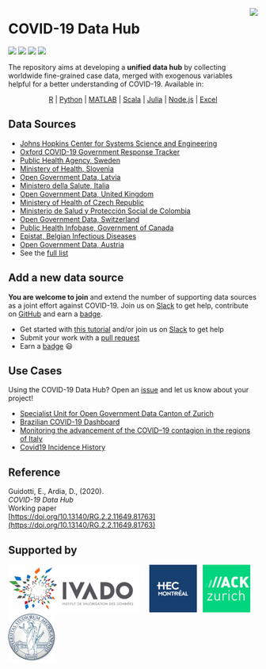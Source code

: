 <a href="https://covid19datahub.io"><img src="https://storage.covid19datahub.io/img/logo.svg" align="right" height="128"/></a>

# COVID-19 Data Hub

![](https://www.r-pkg.org/badges/version/COVID19) ![](https://www.r-pkg.org/badges/last-release/COVID19) ![](https://cranlogs.r-pkg.org/badges/grand-total/COVID19) [![](https://img.shields.io/badge/doi-10.13140/RG.2.2.11649.81763-orange.svg)](https://doi.org/10.13140/RG.2.2.11649.81763)

The repository aims at developing a __unified data hub__ by collecting worldwide fine-grained case data, merged with exogenous variables helpful for a better understanding of COVID-19.  Available in:

<p align="center">
<a href="https://github.com/covid19datahub/R" target="_blank">R</a>
|
<a href="https://github.com/covid19datahub/Python" target="_blank">Python</a>
|
<a href="https://github.com/covid19datahub/MATLAB" target="_blank">MATLAB</a>
|
<a href="https://github.com/covid19datahub/Scala" target="_blank">Scala</a>
|
<a href="https://github.com/covid19datahub/Julia" target="_blank">Julia</a>
|
<a href="https://github.com/covid19datahub/Node.js" target="_blank">Node.js</a>
|
<a href="https://github.com/covid19datahub/Excel" target="_blank">Excel</a>
</p>

## Data Sources

- [Johns Hopkins Center for Systems Science and Engineering](https://github.com/CSSEGISandData/COVID-19)
- [Oxford COVID-19 Government Response Tracker](www.bsg.ox.ac.uk/covidtracker)
- [Public Health Agency, Sweden](https://oppnadata.se/datamangd/#esc_entry=1424&esc_context=525)
- [Ministery of Health, Slovenia](https://www.gov.si/en/topics/coronavirus-disease-covid-19/)
- [Open Government Data, Latvia](https://data.gov.lv/dati/dataset)
- [Ministero della Salute, Italia](https://github.com/pcm-dpc/COVID-19)
- [Open Government Data, United Kingdom](https://coronavirus.data.gov.uk)
- [Ministery of Health of Czech Republic](https://onemocneni-aktualne.mzcr.cz/)
- [Ministerio de Salud y Protección Social de Colombia](https://www.datos.gov.co)
- [Open Government Data, Switzerland](https://github.com/openZH/covid_19)
- [Public Health Infobase, Government of Canada](https://health-infobase.canada.ca)
- [Epistat, Belgian Infectious Diseases](https://epistat.sciensano.be)
- [Open Government Data, Austria](https://info.gesundheitsministerium.at/)
- See the [full list](<https://github.com/covid19datahub/COVID19/blob/master/inst/extdata/src.csv>)

## Add a new data source

**You are welcome to join** and extend the number of supporting data sources as a joint effort against COVID-19. Join us on [Slack](https://join.slack.com/t/covid19datahub/shared_invite/zt-e921sryd-Sb97p~skvovQM6NuXFUNCw) to get help, contribute on [GitHub](https://github.com/covid19datahub/COVID19/) and earn a [badge](https://eu.badgr.com/public/badges/MC89IAjTTLGs3geP3xHjRw).

- Get started with [this tutorial](<https://github.com/covid19datahub/COVID19/wiki/Add-a-new-data-source>) and/or join us on [Slack](https://join.slack.com/t/covid19datahub/shared_invite/zt-e921sryd-Sb97p~skvovQM6NuXFUNCw) to get help
- Submit your work with a [pull request](<https://github.com/covid19datahub/COVID19/wiki/Create-a-pull-request>)
- Earn a [badge](https://eu.badgr.com/public/badges/MC89IAjTTLGs3geP3xHjRw) 😃

## Use Cases

Using the COVID-19 Data Hub? Open an [issue](https://github.com/covid19datahub/COVID19/issues) and let us know about your project!

- [Specialist Unit for Open Government Data Canton of Zurich](<https://github.com/openZH/covid_19/issues/723>)
- [Brazilian COVID-19 Dashboard](https://app.powerbi.com/view?r=eyJrIjoiNWExN2JlMzQtNTBiOC00ODU5LWIxY2QtODQwZTNhMjQzNGJmIiwidCI6ImMzN2IzN2EzLWU5ZTItNDJmOS1iYzY3LTRiOWI3MzhlMWRmMCJ9)
- [Monitoring the advancement of the COVID–19 contagion in the regions of Italy](https://github.com/krzbar/COVID19)
- [Covid19 Incidence History](http://emit.phys.ocean.dal.ca/~kelley/covid19/)


## Reference

Guidotti, E., Ardia, D., (2020).      
_COVID-19 Data Hub_       
Working paper   
[https://doi.org/10.13140/RG.2.2.11649.81763](https://doi.org/10.13140/RG.2.2.11649.81763)  

## Supported by 

<div style="height:96px">
<img height="96" src="man/figures/ivado.png" alt="IVADO" style="margin-right:8px"/>
<img height="96" src="man/figures/hec-montreal.jpg" alt="HEC Montréal" style="display:inline-block;margin-right:8px" />
<img height="96" src="man/figures/hackzurich.jpeg" alt="Hack Zurich" style="display:inline-block;margin-right:8px" />
<img height="96" src="man/figures/unimi.jpg" alt="Università degli Studi di Milano" style="display:inline-block;margin-right:8px" />
</div>

